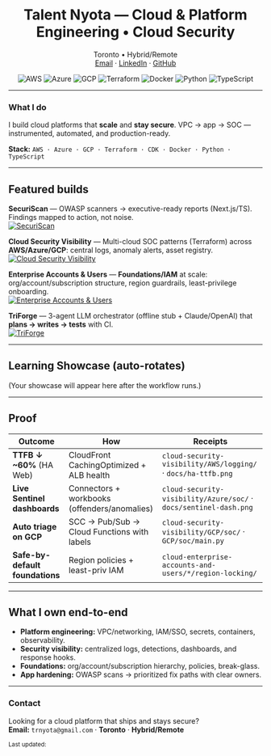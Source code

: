 <!-- Profile banner -->
<h1 align="center"> Talent Nyota — Cloud & Platform Engineering • Cloud Security</h1>
<p align="center">
  Toronto • Hybrid/Remote
  <br/>
  <a href="mailto:trnyota@gmail.com">Email</a> ·
  <a href="https://www.linkedin.com/in/talentnyota/">LinkedIn</a> ·
  <a href="https://github.com/devtalent2030">GitHub</a>
</p>

<p align="center">
  <img alt="AWS" src="https://img.shields.io/badge/AWS-232F3E?logo=amazonaws&logoColor=white">
  <img alt="Azure" src="https://img.shields.io/badge/Azure-0078D4?logo=microsoftazure&logoColor=white">
  <img alt="GCP" src="https://img.shields.io/badge/GCP-1a73e8?logo=googlecloud&logoColor=white">
  <img alt="Terraform" src="https://img.shields.io/badge/Terraform-7B42BC?logo=terraform&logoColor=white">
  <img alt="Docker" src="https://img.shields.io/badge/Docker-2496ED?logo=docker&logoColor=white">
  <img alt="Python" src="https://img.shields.io/badge/Python-3776AB?logo=python&logoColor=white">
  <img alt="TypeScript" src="https://img.shields.io/badge/TypeScript-3178C6?logo=typescript&logoColor=white">
</p>

---

### What I do
I build cloud platforms that **scale** and **stay secure**. VPC → app → SOC — instrumented, automated, and production-ready.

**Stack:** `AWS · Azure · GCP · Terraform · CDK · Docker · Python · TypeScript`

---

## Featured builds

**SecuriScan** — OWASP scanners → executive-ready reports (Next.js/TS). Findings mapped to action, not noise.  
[![SecuriScan](https://github-readme-stats.vercel.app/api/pin/?username=devtalent2030&repo=SecuriScan)](https://github.com/devtalent2030/SecuriScan)

**Cloud Security Visibility** — Multi-cloud SOC patterns (Terraform) across **AWS/Azure/GCP**: central logs, anomaly alerts, asset registry.  
[![Cloud Security Visibility](https://github-readme-stats.vercel.app/api/pin/?username=devtalent2030&repo=cloud-security-visibility)](https://github.com/devtalent2030/cloud-security-visibility)

**Enterprise Accounts & Users** — **Foundations/IAM** at scale: org/account/subscription structure, region guardrails, least-privilege onboarding.  
[![Enterprise Accounts & Users](https://github-readme-stats.vercel.app/api/pin/?username=devtalent2030&repo=cloud-enterprise-accounts-and-users)](https://github.com/devtalent2030/cloud-enterprise-accounts-and-users)

**TriForge** — 3-agent LLM orchestrator (offline stub + Claude/OpenAI) that **plans → writes → tests** with CI.  
[![TriForge](https://github-readme-stats.vercel.app/api/pin/?username=devtalent2030&repo=triforge)](https://github.com/devtalent2030/triforge)

---

## Learning Showcase (auto-rotates)
<!-- SHOWCASE_START -->
(Your showcase will appear here after the workflow runs.)
<!-- SHOWCASE_END -->

---

## Proof

| Outcome | How | Receipts |
|---|---|---|
| **TTFB ↓ ~60%** (HA Web) | CloudFront CachingOptimized + ALB health | `cloud-security-visibility/AWS/logging/` · `docs/ha-ttfb.png` |
| **Live Sentinel dashboards** | Connectors + workbooks (offenders/anomalies) | `cloud-security-visibility/Azure/soc/` · `docs/sentinel-dash.png` |
| **Auto triage on GCP** | SCC → Pub/Sub → Cloud Functions with labels | `cloud-security-visibility/GCP/soc/` · `GCP/soc/main.py` |
| **Safe-by-default foundations** | Region policies + least-priv IAM | `cloud-enterprise-accounts-and-users/*/region-locking/` |

---

## What I own end-to-end

- **Platform engineering:** VPC/networking, IAM/SSO, secrets, containers, observability.  
- **Security visibility:** centralized logs, detections, dashboards, and response hooks.  
- **Foundations:** org/account/subscription hierarchy, policies, break-glass.  
- **App hardening:** OWASP scans → prioritized fix paths with clear owners.

---

### Contact
Looking for a cloud platform that ships and stays secure?  
**Email:** `trnyota@gmail.com` · **Toronto** · **Hybrid/Remote**

<sup>Last updated: <!-- timestamp action here --></sup>
